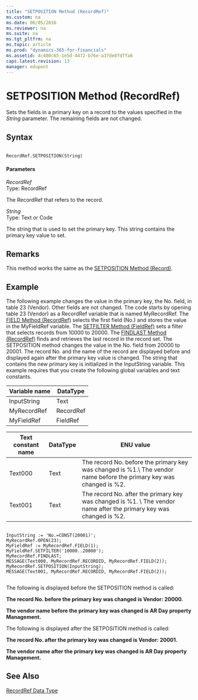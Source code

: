 ```yaml
---
title: "SETPOSITION Method (RecordRef)"
ms.custom: na
ms.date: 06/05/2016
ms.reviewer: na
ms.suite: na
ms.tgt_pltfrm: na
ms.topic: article
ms.prod: "dynamics-365-for-financials"
ms.assetid: 4c480c65-1e5d-4472-b76e-a37de8fdffa6
caps.latest.revision: 13
manager: edupont
---
```

# SETPOSITION Method (RecordRef)
Sets the fields in a primary key on a record to the values specified in the *String* parameter. The remaining fields are not changed.  
  
## Syntax  
  
```  
  
RecordRef.SETPOSITION(String)  
```  
  
#### Parameters  
 *RecordRef*  
 Type: RecordRef  
  
 The RecordRef that refers to the record.  
  
 *String*  
 Type: Text or Code  
  
 The string that is used to set the primary key. This string contains the primary key value to set.  
  
## Remarks  
 This method works the same as the [SETPOSITION Method \(Record\)](devenv-SETPOSITION-Method-Record.md).  
  
## Example  
 The following example changes the value in the primary key, the No. field, in table 23 \(Vendor\). Other fields are not changed. The code starts by opening table 23 \(Vendor\) as a RecordRef variable that is named MyRecordRef. The [FIELD Method \(RecordRef\)](devenv-FIELD-Method-RecordRef.md) selects the first field \(No.\) and stores the value in the MyFieldRef variable. The [SETFILTER Method \(FieldRef\)](devenv-SETFILTER-Method-FieldRef.md) sets a filter that selects records from 10000 to 20000. The [FINDLAST Method \(RecordRef\)](devenv-FINDLAST-Method-RecordRef.md) finds and retrieves the last record in the record set. The SETPOSITION method changes the value in the No. field from 20000 to 20001. The record No. and the name of the record are displayed before and displayed again after the primary key value is changed. The string that contains the new primary key is initialized in the InputString variable. This example requires that you create the following global variables and text constants.  
  
|Variable name|DataType|  
|-------------------|--------------|  
|InputString|Text|  
|MyRecordRef|RecordRef|  
|MyFieldRef|FieldRef|  
  
|Text constant name|DataType|ENU value|  
|------------------------|--------------|---------------|  
|Text000|Text|The record No. before the primary key was changed is %1.\\ The vendor name before the primary key was changed is %2.|  
|Text001|Text|The record No. after the primary key was changed is %1. \\ The vendor name after the primary key was changed is %2.|  
  
```  
  
InputString := 'No.=CONST(20001)';  
MyRecordRef.OPEN(23);  
MyFieldRef := MyRecordRef.FIELD(1);  
MyFieldRef.SETFILTER('10000..20000');  
MyRecordRef.FINDLAST;  
MESSAGE(Text000, MyRecordRef.RECORDID, MyRecordRef.FIELD(2));  
MyRecordRef.SETPOSITION(InputString);  
MESSAGE(Text001, MyRecordRef.RECORDID, MyRecordRef.FIELD(2));  
  
```  
  
 The following is displayed before the SETPOSITION method is called:  
  
 **The record No. before the primary key was changed is Vendor: 20000.**  
  
 **The vendor name before the primary key was changed is AR Day property Management.**  
  
 The following is displayed after the SETPOSITION method is called:  
  
 **The record No. after the primary key was changed is Vendor: 20001.**  
  
 **The vendor name after the primary key was changed is AR Day property Management.**  
  
## See Also  
 [RecordRef Data Type](../datatypes/devenv-RecordRef-Data-Type.md)